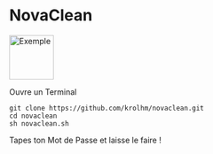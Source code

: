 # NovaClean

<img src="images/exemple.png" alt="Exemple" width="80" height="80">

Ouvre un Terminal

```
git clone https://github.com/krolhm/novaclean.git
cd novaclean
sh novaclean.sh
```

Tapes ton Mot de Passe et laisse le faire !
